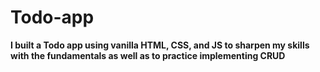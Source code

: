# Todo-app

**I built a Todo app using vanilla HTML, CSS, and JS to sharpen my skills with the fundamentals as well as to practice implementing CRUD**